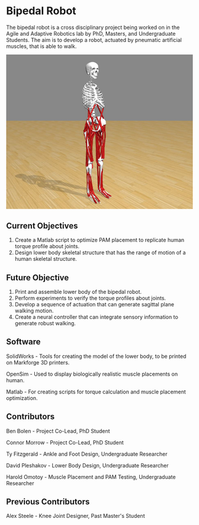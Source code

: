 # Bipedal Robot
The bipedal robot is a cross disciplinary project being worked on in the Agile and Adaptive Robotics lab by PhD, Masters, and Undergraduate Students. The aim is to develop a robot, actuated by pneumatic artificial muscles, that is able to walk.

![Bipedal_Robot](/Pictures/OpenSimHumanModel.JPG)

## Current Objectives
1. Create a Matlab script to optimize PAM placement to replicate human torque profile about joints.
2. Design lower body skeletal structure that has the range of motion of a human skeletal structure.

## Future Objective
1. Print and assemble lower body of the bipedal robot.
2. Perform experiments to verify the torque profiles about joints.
3. Develop a sequence of actuation that can generate sagittal plane walking motion.
4. Create a neural controller that can integrate sensory information to generate robust walking.

## Software
SolidWorks - Tools for creating the model of the lower body, to be printed on Markforge 3D printers.

OpenSim - Used to display biologically realistic muscle placements on human.

Matlab - For creating scripts for torque calculation and muscle placement optimization.

## Contributors
Ben Bolen - Project Co-Lead, PhD Student

Connor Morrow - Project Co-Lead, PhD Student

Ty Fitzgerald - Ankle and Foot Design, Undergraduate Researcher 

David Pleshakov - Lower Body Design, Undergraduate Researcher

Harold Omotoy - Muscle Placement and PAM Testing, Undergraduate Researcher

## Previous Contributors
Alex Steele - Knee Joint Designer, Past Master's Student
